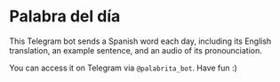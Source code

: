 # Palabra del día
This Telegram bot sends a Spanish word each day, including its English translation, an example sentence, and an audio of its pronounciation.

You can access it on Telegram via `@palabrita_bot`. Have fun :)
